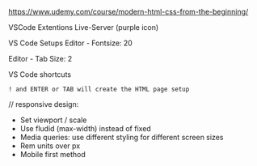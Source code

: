 https://www.udemy.com/course/modern-html-css-from-the-beginning/

VSCode Extentions
	Live-Server (purple icon)


VS Code Setups
Editor - Fontsize: 20

Editor - Tab Size: 2

VS Code shortcuts

	! and ENTER or TAB will create the HTML page setup

// responsive design:

- Set viewport / scale 
- Use fludid (max-width) instead of fixed
- Media queries: use different styling for different screen sizes
- Rem units over px
- Mobile first method
